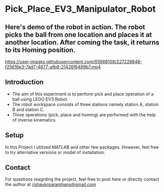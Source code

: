 # Pick_Place_EV3_Manipulator_Robot

## Here's demo of the robot in action. The robot picks the ball from one location and places it at another location. After coming the task, it returns to its Homing position. 

https://user-images.githubusercontent.com/65668108/227228848-f25616e3-7ad7-4677-afb8-21426f6489b7.mp4

## Introduction
* The aim of this experiment is to perform pick and place operation of a ball using LEGO EV3 Robot. 
* The robot workspace consists of three stations namely station A, station B and station C. 
* Three operations (pick, place and homing) are performed with the help of inverse kinematics.

## Setup
In this Project I utilized MATLAB and other few packages. However, feel free to try alternative versions or model of installation.


## Contact
For questions reagrding the project, feel free to post here or directly contact the author at rishavkrparamhans@gmail.com
